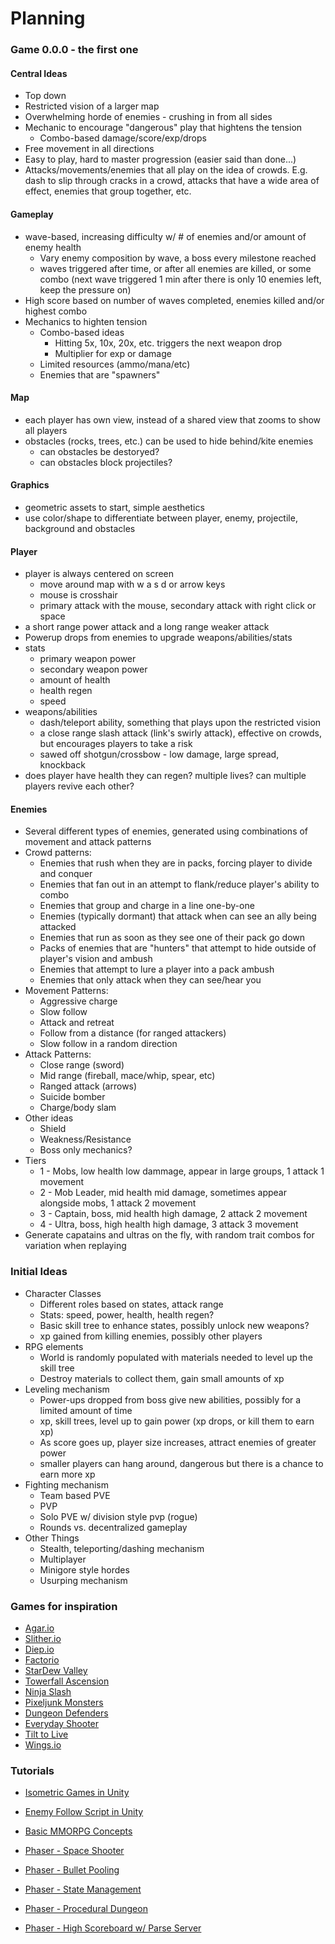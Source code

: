 # Planning


### Game 0.0.0 - the first one

#### Central Ideas

- Top down
- Restricted vision of a larger map
- Overwhelming horde of enemies - crushing in from all sides
- Mechanic to encourage "dangerous" play that hightens the tension
    - Combo-based damage/score/exp/drops
- Free movement in all directions
- Easy to play, hard to master progression (easier said than done...)
- Attacks/movements/enemies that all play on the idea of crowds.  E.g. dash to slip through cracks in a crowd, attacks that have a wide area of effect, enemies that group together, etc.

#### Gameplay

-	wave-based, increasing difficulty w/ # of enemies and/or amount of enemy health
	-	Vary enemy composition by wave, a boss every milestone reached
	-	waves triggered after time, or after all enemies are killed, or some combo (next wave triggered 1 min after there is only 10 enemies left, keep the pressure on)
- High score based on number of waves completed, enemies killed and/or highest combo
- Mechanics to highten tension
    - Combo-based ideas
        - Hitting 5x, 10x, 20x, etc. triggers the next weapon drop
        - Multiplier for exp or damage
    - Limited resources (ammo/mana/etc)
    - Enemies that are "spawners"

#### Map

-	each player has own view, instead of a shared view that zooms to show all players
-	obstacles (rocks, trees, etc.) can be used to hide behind/kite enemies
	-	can obstacles be destoryed?
	-	can obstacles block projectiles?

#### Graphics

-	geometric assets to start, simple aesthetics
-	use color/shape to differentiate between player, enemy, projectile, background and obstacles

#### Player

-	player is always centered on screen
	-	move around map with w a s d or arrow keys
	-	mouse is crosshair
	-	primary attack with the mouse, secondary attack with right click or space
-	a short range power attack and a long range weaker attack
-	Powerup drops from enemies to upgrade weapons/abilities/stats
-	stats
	-	primary weapon power
	-	secondary weapon power
	-	amount of health
	-	health regen
	-	speed
-	weapons/abilities
	-	dash/teleport ability, something that plays upon the restricted vision
	-	a close range slash attack (link's swirly attack), effective on crowds, but encourages players to take a risk
	-	sawed off shotgun/crossbow - low damage, large spread, knockback
-	does player have health they can regen? multiple lives? can multiple players revive each other?

#### Enemies

-	Several different types of enemies, generated using combinations of movement and attack patterns
-   Crowd patterns:
    -   Enemies that rush when they are in packs, forcing player to divide and conquer
    -   Enemies that fan out in an attempt to flank/reduce player's ability to combo
    -   Enemies that group and charge in a line one-by-one
    -   Enemies (typically dormant) that attack when can see an ally being attacked
    -   Enemies that run as soon as they see one of their pack go down
    -   Packs of enemies that are "hunters" that attempt to hide outside of player's vision and ambush
    -   Enemies that attempt to lure a player into a pack ambush
    -   Enemies that only attack when they can see/hear you
-	Movement Patterns:
	-	Aggressive charge
	-	Slow follow
	-	Attack and retreat
	-	Follow from a distance (for ranged attackers)
	-	Slow follow in a random direction
-	Attack Patterns:
	-	Close range (sword)
	-	Mid range (fireball, mace/whip, spear, etc)
	-	Ranged attack (arrows)
	-	Suicide bomber
	-	Charge/body slam
-	Other ideas
	-	Shield
	-	Weakness/Resistance
	-	Boss only mechanics?
-	Tiers
	-	1 - Mobs, low health low dammage, appear in large groups, 1 attack 1 movement
	-	2 - Mob Leader, mid health mid damage, sometimes appear alongside mobs, 1 attack 2 movement
	-	3 - Captain, boss, mid health high damage, 2 attack 2 movement
	-	4 - Ultra, boss, high health high damage, 3 attack 3 movement
-	Generate capatains and ultras on the fly, with random trait combos for variation when replaying


### Initial Ideas

-	Character Classes
	-	Different roles based on states, attack range
	-	Stats: speed, power, health, health regen?
	-	Basic skill tree to enhance states, possibly unlock new weapons?
	-	xp gained from killing enemies, possibly other players
-	RPG elements
	-	World is randomly populated with materials needed to level up the skill tree
	-	Destroy materials to collect them, gain small amounts of xp
-	Leveling mechanism
	-	Power-ups dropped from boss give new abilities, possibly for a limited amount of time
	-	xp, skill trees, level up to gain power (xp drops, or kill them to earn xp)
	-	As score goes up, player size increases, attract enemies of greater power
	-	smaller players can hang around, dangerous but there is a chance to earn more xp
-	Fighting mechanism
	-	Team based PVE
	-	PVP
	-	Solo PVE w/ division style pvp (rogue)
	-	Rounds vs. decentralized gameplay
-	Other Things
	-	Stealth, teleporting/dashing mechanism
	-	Multiplayer
	-	Minigore style hordes
	-	Usurping mechanism


### Games for inspiration

-	[Agar.io](https://agar.io/)
-	[Slither.io](http://slither.io/)
-	[Diep.io](http://diep.io/)
-	[Factorio](https://www.factorio.com/)
-	[StarDew Valley](http://stardewvalley.net/)
-	[Towerfall Ascension](http://www.towerfall-game.com/)
-	[Ninja Slash](http://www.kongregate.com/games/doopop/ninja-slash)
-	[Pixeljunk Monsters](http://pixeljunk.jp/library/Monsters/)
-	[Dungeon Defenders](https://dungeondefenders.com/2/about)
-	[Everyday Shooter](http://www.everydayshooter.com/)
-	[Tilt to Live](http://onemanleft.com/games/tilttolive/)
-	[Wings.io](http://wings.io/)


### Tutorials

-	[Isometric Games in Unity](http://www.theappguruz.com/blog/create-isometric-games-like-clash-of-clans-crossy-roads-age-of-empire-etc)
-	[Enemy Follow Script in Unity](http://www.theappguruz.com/blog/enemy-follow-script-ai)
-	[Basic MMORPG Concepts](http://www.lucedigitale.com/blog/mmorpg-develop-basic-concepts/)

-	[Phaser - Space Shooter](http://phaser.io/tutorials/coding-tips-007)
-	[Phaser - Bullet Pooling](https://www.codecaptain.io/blog/game-development/shooting-bullets-using-phaser-groups/518)
-	[Phaser - State Management](https://github.com/MattMcFarland/phaser-menu-system)
-	[Phaser - Procedural Dungeon](https://gamedevacademy.org/how-to-procedurally-generate-a-dungeon-in-phaser-part-1/?a=13)
-	[Phaser - High Scoreboard w/ Parse Server](http://www.html5gamedevs.com/topic/19277-js-high-score-and-leaderboard-system-based-on-parsecom/)
